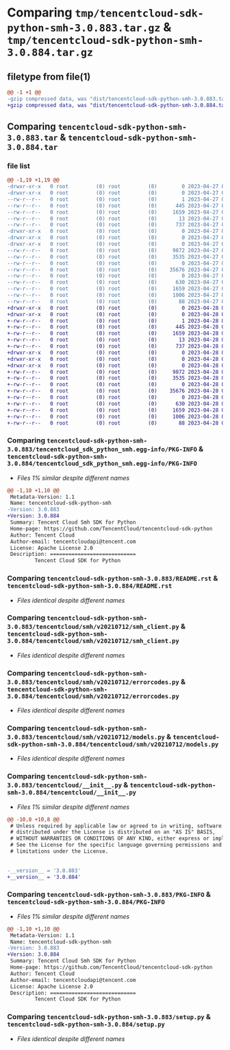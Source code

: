 # Comparing `tmp/tencentcloud-sdk-python-smh-3.0.883.tar.gz` & `tmp/tencentcloud-sdk-python-smh-3.0.884.tar.gz`

## filetype from file(1)

```diff
@@ -1 +1 @@
-gzip compressed data, was "dist/tencentcloud-sdk-python-smh-3.0.883.tar", last modified: Thu Apr 27 00:47:09 2023, max compression
+gzip compressed data, was "dist/tencentcloud-sdk-python-smh-3.0.884.tar", last modified: Fri Apr 28 02:37:19 2023, max compression
```

## Comparing `tencentcloud-sdk-python-smh-3.0.883.tar` & `tencentcloud-sdk-python-smh-3.0.884.tar`

### file list

```diff
@@ -1,19 +1,19 @@
-drwxr-xr-x   0 root         (0) root         (0)        0 2023-04-27 00:47:09.000000 tencentcloud-sdk-python-smh-3.0.883/
-drwxr-xr-x   0 root         (0) root         (0)        0 2023-04-27 00:47:09.000000 tencentcloud-sdk-python-smh-3.0.883/tencentcloud_sdk_python_smh.egg-info/
--rw-r--r--   0 root         (0) root         (0)        1 2023-04-27 00:47:09.000000 tencentcloud-sdk-python-smh-3.0.883/tencentcloud_sdk_python_smh.egg-info/dependency_links.txt
--rw-r--r--   0 root         (0) root         (0)      445 2023-04-27 00:47:09.000000 tencentcloud-sdk-python-smh-3.0.883/tencentcloud_sdk_python_smh.egg-info/SOURCES.txt
--rw-r--r--   0 root         (0) root         (0)     1659 2023-04-27 00:47:09.000000 tencentcloud-sdk-python-smh-3.0.883/tencentcloud_sdk_python_smh.egg-info/PKG-INFO
--rw-r--r--   0 root         (0) root         (0)       13 2023-04-27 00:47:09.000000 tencentcloud-sdk-python-smh-3.0.883/tencentcloud_sdk_python_smh.egg-info/top_level.txt
--rw-r--r--   0 root         (0) root         (0)      737 2023-04-27 00:47:09.000000 tencentcloud-sdk-python-smh-3.0.883/README.rst
-drwxr-xr-x   0 root         (0) root         (0)        0 2023-04-27 00:47:09.000000 tencentcloud-sdk-python-smh-3.0.883/tencentcloud/
-drwxr-xr-x   0 root         (0) root         (0)        0 2023-04-27 00:47:09.000000 tencentcloud-sdk-python-smh-3.0.883/tencentcloud/smh/
-drwxr-xr-x   0 root         (0) root         (0)        0 2023-04-27 00:47:09.000000 tencentcloud-sdk-python-smh-3.0.883/tencentcloud/smh/v20210712/
--rw-r--r--   0 root         (0) root         (0)     9872 2023-04-27 00:47:09.000000 tencentcloud-sdk-python-smh-3.0.883/tencentcloud/smh/v20210712/smh_client.py
--rw-r--r--   0 root         (0) root         (0)     3535 2023-04-27 00:47:09.000000 tencentcloud-sdk-python-smh-3.0.883/tencentcloud/smh/v20210712/errorcodes.py
--rw-r--r--   0 root         (0) root         (0)        0 2023-04-27 00:47:09.000000 tencentcloud-sdk-python-smh-3.0.883/tencentcloud/smh/v20210712/__init__.py
--rw-r--r--   0 root         (0) root         (0)    35676 2023-04-27 00:47:09.000000 tencentcloud-sdk-python-smh-3.0.883/tencentcloud/smh/v20210712/models.py
--rw-r--r--   0 root         (0) root         (0)        0 2023-04-27 00:47:09.000000 tencentcloud-sdk-python-smh-3.0.883/tencentcloud/smh/__init__.py
--rw-r--r--   0 root         (0) root         (0)      630 2023-04-27 00:47:09.000000 tencentcloud-sdk-python-smh-3.0.883/tencentcloud/__init__.py
--rw-r--r--   0 root         (0) root         (0)     1659 2023-04-27 00:47:09.000000 tencentcloud-sdk-python-smh-3.0.883/PKG-INFO
--rw-r--r--   0 root         (0) root         (0)     1006 2023-04-27 00:47:09.000000 tencentcloud-sdk-python-smh-3.0.883/setup.py
--rw-r--r--   0 root         (0) root         (0)       88 2023-04-27 00:47:09.000000 tencentcloud-sdk-python-smh-3.0.883/setup.cfg
+drwxr-xr-x   0 root         (0) root         (0)        0 2023-04-28 02:37:19.000000 tencentcloud-sdk-python-smh-3.0.884/
+drwxr-xr-x   0 root         (0) root         (0)        0 2023-04-28 02:37:19.000000 tencentcloud-sdk-python-smh-3.0.884/tencentcloud_sdk_python_smh.egg-info/
+-rw-r--r--   0 root         (0) root         (0)        1 2023-04-28 02:37:19.000000 tencentcloud-sdk-python-smh-3.0.884/tencentcloud_sdk_python_smh.egg-info/dependency_links.txt
+-rw-r--r--   0 root         (0) root         (0)      445 2023-04-28 02:37:19.000000 tencentcloud-sdk-python-smh-3.0.884/tencentcloud_sdk_python_smh.egg-info/SOURCES.txt
+-rw-r--r--   0 root         (0) root         (0)     1659 2023-04-28 02:37:19.000000 tencentcloud-sdk-python-smh-3.0.884/tencentcloud_sdk_python_smh.egg-info/PKG-INFO
+-rw-r--r--   0 root         (0) root         (0)       13 2023-04-28 02:37:19.000000 tencentcloud-sdk-python-smh-3.0.884/tencentcloud_sdk_python_smh.egg-info/top_level.txt
+-rw-r--r--   0 root         (0) root         (0)      737 2023-04-28 02:37:19.000000 tencentcloud-sdk-python-smh-3.0.884/README.rst
+drwxr-xr-x   0 root         (0) root         (0)        0 2023-04-28 02:37:19.000000 tencentcloud-sdk-python-smh-3.0.884/tencentcloud/
+drwxr-xr-x   0 root         (0) root         (0)        0 2023-04-28 02:37:19.000000 tencentcloud-sdk-python-smh-3.0.884/tencentcloud/smh/
+drwxr-xr-x   0 root         (0) root         (0)        0 2023-04-28 02:37:19.000000 tencentcloud-sdk-python-smh-3.0.884/tencentcloud/smh/v20210712/
+-rw-r--r--   0 root         (0) root         (0)     9872 2023-04-28 02:37:19.000000 tencentcloud-sdk-python-smh-3.0.884/tencentcloud/smh/v20210712/smh_client.py
+-rw-r--r--   0 root         (0) root         (0)     3535 2023-04-28 02:37:19.000000 tencentcloud-sdk-python-smh-3.0.884/tencentcloud/smh/v20210712/errorcodes.py
+-rw-r--r--   0 root         (0) root         (0)        0 2023-04-28 02:37:19.000000 tencentcloud-sdk-python-smh-3.0.884/tencentcloud/smh/v20210712/__init__.py
+-rw-r--r--   0 root         (0) root         (0)    35676 2023-04-28 02:37:19.000000 tencentcloud-sdk-python-smh-3.0.884/tencentcloud/smh/v20210712/models.py
+-rw-r--r--   0 root         (0) root         (0)        0 2023-04-28 02:37:19.000000 tencentcloud-sdk-python-smh-3.0.884/tencentcloud/smh/__init__.py
+-rw-r--r--   0 root         (0) root         (0)      630 2023-04-28 02:37:19.000000 tencentcloud-sdk-python-smh-3.0.884/tencentcloud/__init__.py
+-rw-r--r--   0 root         (0) root         (0)     1659 2023-04-28 02:37:19.000000 tencentcloud-sdk-python-smh-3.0.884/PKG-INFO
+-rw-r--r--   0 root         (0) root         (0)     1006 2023-04-28 02:37:19.000000 tencentcloud-sdk-python-smh-3.0.884/setup.py
+-rw-r--r--   0 root         (0) root         (0)       88 2023-04-28 02:37:19.000000 tencentcloud-sdk-python-smh-3.0.884/setup.cfg
```

### Comparing `tencentcloud-sdk-python-smh-3.0.883/tencentcloud_sdk_python_smh.egg-info/PKG-INFO` & `tencentcloud-sdk-python-smh-3.0.884/tencentcloud_sdk_python_smh.egg-info/PKG-INFO`

 * *Files 1% similar despite different names*

```diff
@@ -1,10 +1,10 @@
 Metadata-Version: 1.1
 Name: tencentcloud-sdk-python-smh
-Version: 3.0.883
+Version: 3.0.884
 Summary: Tencent Cloud Smh SDK for Python
 Home-page: https://github.com/TencentCloud/tencentcloud-sdk-python
 Author: Tencent Cloud
 Author-email: tencentcloudapi@tencent.com
 License: Apache License 2.0
 Description: ============================
         Tencent Cloud SDK for Python
```

### Comparing `tencentcloud-sdk-python-smh-3.0.883/README.rst` & `tencentcloud-sdk-python-smh-3.0.884/README.rst`

 * *Files identical despite different names*

### Comparing `tencentcloud-sdk-python-smh-3.0.883/tencentcloud/smh/v20210712/smh_client.py` & `tencentcloud-sdk-python-smh-3.0.884/tencentcloud/smh/v20210712/smh_client.py`

 * *Files identical despite different names*

### Comparing `tencentcloud-sdk-python-smh-3.0.883/tencentcloud/smh/v20210712/errorcodes.py` & `tencentcloud-sdk-python-smh-3.0.884/tencentcloud/smh/v20210712/errorcodes.py`

 * *Files identical despite different names*

### Comparing `tencentcloud-sdk-python-smh-3.0.883/tencentcloud/smh/v20210712/models.py` & `tencentcloud-sdk-python-smh-3.0.884/tencentcloud/smh/v20210712/models.py`

 * *Files identical despite different names*

### Comparing `tencentcloud-sdk-python-smh-3.0.883/tencentcloud/__init__.py` & `tencentcloud-sdk-python-smh-3.0.884/tencentcloud/__init__.py`

 * *Files 1% similar despite different names*

```diff
@@ -10,8 +10,8 @@
 # Unless required by applicable law or agreed to in writing, software
 # distributed under the License is distributed on an "AS IS" BASIS,
 # WITHOUT WARRANTIES OR CONDITIONS OF ANY KIND, either express or implied.
 # See the License for the specific language governing permissions and
 # limitations under the License.
 
 
-__version__ = '3.0.883'
+__version__ = '3.0.884'
```

### Comparing `tencentcloud-sdk-python-smh-3.0.883/PKG-INFO` & `tencentcloud-sdk-python-smh-3.0.884/PKG-INFO`

 * *Files 1% similar despite different names*

```diff
@@ -1,10 +1,10 @@
 Metadata-Version: 1.1
 Name: tencentcloud-sdk-python-smh
-Version: 3.0.883
+Version: 3.0.884
 Summary: Tencent Cloud Smh SDK for Python
 Home-page: https://github.com/TencentCloud/tencentcloud-sdk-python
 Author: Tencent Cloud
 Author-email: tencentcloudapi@tencent.com
 License: Apache License 2.0
 Description: ============================
         Tencent Cloud SDK for Python
```

### Comparing `tencentcloud-sdk-python-smh-3.0.883/setup.py` & `tencentcloud-sdk-python-smh-3.0.884/setup.py`

 * *Files identical despite different names*

